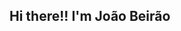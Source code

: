 ## Hi there!! I'm João Beirão
<div>
  <a href="https://github.com/joao-beirao">
    <img height="180em" scr="https://github-readme-stats.vercel.app/api?username=joao-beirao&show_icons=true&theme=dracula&include_all_commits=true&count_private=true">
    
</div>

